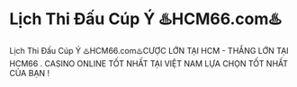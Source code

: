 # Lịch Thi Đấu Cúp Ý ♨️HCM66.com♨️

Lịch Thi Đấu Cúp Ý ♨️HCM66.com♨️CƯỢC LỚN TẠI HCM - THẮNG LỚN TẠI HCM66 . CASINO ONLINE TỐT NHẤT TẠI VIỆT NAM LỰA CHỌN TỐT NHẤT CỦA BẠN !